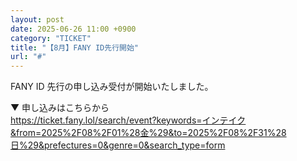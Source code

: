 ```yaml
---
layout: post
date: 2025-06-26 11:00 +0900
category: "TICKET"
title: "【8月】FANY ID先行開始"
url: "#"
---
```


FANY ID 先行の申し込み受付が開始いたしました。

▼ 申し込みはこちらから<br>
<https://ticket.fany.lol/search/event?keywords=インテイク&from=2025%2F08%2F01%28金%29&to=2025%2F08%2F31%28日%29&prefectures=0&genre=0&search_type=form>
